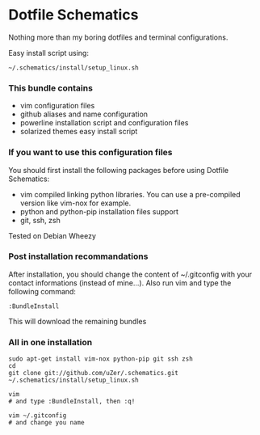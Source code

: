 Dotfile Schematics
==================

Nothing more than my boring dotfiles and terminal configurations.

Easy install script using:

    ~/.schematics/install/setup_linux.sh


### This bundle contains
- vim configuration files
- github aliases and name configuration
- powerline installation script and configuration files
- solarized themes easy install script

### If you want to use this configuration files
You should first install the following packages before using Dotfile Schematics:
- vim compiled linking python libraries. You can use a pre-compiled version like
  vim-nox for example.
- python and python-pip installation files support
- git, ssh, zsh

Tested on Debian Wheezy

### Post installation recommandations
After installation, you should change the content of ~/.gitconfig with your
contact informations (instead of mine...).
Also run vim and type the following command:

    :BundleInstall

This will download the remaining bundles


### All in one installation

    sudo apt-get install vim-nox python-pip git ssh zsh
    cd
    git clone git://github.com/uZer/.schematics.git
    ~/.schematics/install/setup_linux.sh

    vim
    # and type :BundleInstall, then :q!

    vim ~/.gitconfig
    # and change you name


